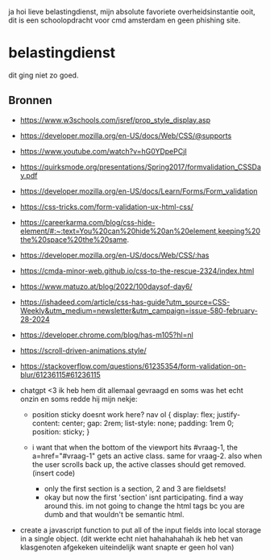ja hoi lieve belastingdienst, mijn absolute favoriete overheidsinstantie ooit, dit is een schoolopdracht voor cmd amsterdam en geen phishing site.

# belastingdienst

dit ging niet zo goed.

## Bronnen

- https://www.w3schools.com/jsref/prop_style_display.asp
- https://developer.mozilla.org/en-US/docs/Web/CSS/@supports
- https://www.youtube.com/watch?v=hG0YDpePCjI
- https://quirksmode.org/presentations/Spring2017/formvalidation_CSSDay.pdf
- https://developer.mozilla.org/en-US/docs/Learn/Forms/Form_validation
- https://css-tricks.com/form-validation-ux-html-css/
- https://careerkarma.com/blog/css-hide-element/#:~:text=You%20can%20hide%20an%20element,keeping%20the%20space%20the%20same.
- https://developer.mozilla.org/en-US/docs/Web/CSS/:has
- https://cmda-minor-web.github.io/css-to-the-rescue-2324/index.html
- https://www.matuzo.at/blog/2022/100daysof-day6/
- https://ishadeed.com/article/css-has-guide?utm_source=CSS-Weekly&utm_medium=newsletter&utm_campaign=issue-580-february-28-2024
- https://developer.chrome.com/blog/has-m105?hl=nl
- https://scroll-driven-animations.style/
- https://stackoverflow.com/questions/61235354/form-validation-on-blur/61236115#61236115

- chatgpt <3 ik heb hem dit allemaal gevraagd en soms was het echt onzin en soms redde hij mijn nekje:

  - position sticky doesnt work here?
    nav ol {
    display: flex;
    justify-content: center;
    gap: 2rem;
    list-style: none;
    padding: 1rem 0;
    position: sticky;
    }

  - i want that when the bottom of the viewport hits #vraag-1, the a=href="#vraag-1" gets an active class. same for vraag-2. also when the user scrolls back up, the active classes should get removed. (insert code)
    - only the first section is a section, 2 and 3 are fieldsets!
    - okay but now the first 'section' isnt participating. find a way around this. im not going to change the html tags bc you are dumb and that wouldn't be semantic html.

- create a javascript function to put all of the input fields into local storage in a single object.
  (dit werkte echt niet hahahahahah ik heb het van klasgenoten afgekeken uiteindelijk want snapte er geen hol van)
